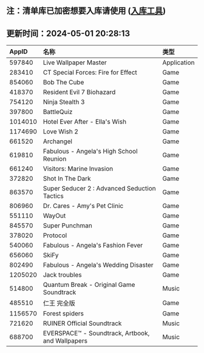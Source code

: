 ## 注：清单库已加密想要入库请使用 ([入库工具](https://github.com/BlankTMing/ManifestAutoUpdate/releases))

## 更新时间：2024-05-01 20:28:13
| AppID | 名称 | 类型  |
| :-------------------- | :----------------------------- | :----------- |
| 597840 | Live Wallpaper Master| Application |
| 283410 | CT Special Forces: Fire for Effect| Game |
| 854060 | Bob The Cube| Game |
| 418370 | Resident Evil 7 Biohazard| Game |
| 754120 | Ninja Stealth 3| Game |
| 397800 | BattleQuiz| Game |
| 1014010 | Hotel Ever After - Ella's Wish| Game |
| 1174690 | Love Wish 2| Game |
| 661520 | Archangel| Game |
| 619810 | Fabulous - Angela's High School Reunion| Game |
| 661240 | Visitors: Marine Invasion| Game |
| 372820 | Shot In The Dark| Game |
| 863570 | Super Seducer 2 : Advanced Seduction Tactics| Game |
| 806960 | Dr. Cares - Amy's Pet Clinic| Game |
| 551110 | WayOut| Game |
| 845570 | Super Punchman| Game |
| 378020 | Protocol| Game |
| 540060 | Fabulous - Angela's Fashion Fever| Game |
| 656060 | SkiFy| Game |
| 802490 | Fabulous - Angela's Wedding Disaster| Game |
| 1205020 | Jack troubles| Game |
| 514800 | Quantum Break - Original Game Soundtrack| Music |
| 485510 | 仁王 完全版| Game |
| 1156570 | Forest spiders| Game |
| 721620 | RUINER Official Soundtrack| Music |
| 688700 | EVERSPACE™ - Soundtrack, Artbook, and Wallpapers| Music |
